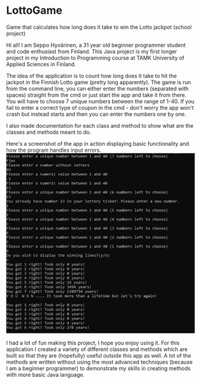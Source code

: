 # LottoGame
Game that calculates how long does it take to win the Lotto jackpot (school project)

Hi all! I am Seppo Hyvärinen, a 31 year old beginner programmer student and code enthusiast from Finland. 
This Java project is my first longer project in my Introduction to Programming course 
at TAMK University of Applied Sciences in Finland. 

The idea of the application is to count how long does it take to hit the jackpot in the Finnish Lotto game (pretty long apparently). 
The game is run from the command line, you can either enter the numbers (separated with spaces) straight from the cmd 
or just start the app and take it from there. 
You will have to choose 7 unique numbers between the range of 1-40. 
If you fail to enter a correct type of coupon in the cmd - don't worry the app won't crash 
but instead starts and then you can enter the numbers one by one.

I also made documentation for each class and method to show what are the classes and methods meant to do.

Here's a screenshot of the app in action displaying basic functionality and how the program handles input errors.
![Demo pic](img/demo1.jpg)

I had a lot of fun making this project, I hope you enjoy using it.
For this application I created a variety of different classes and methods 
which are built so that they are (hopefully) useful outside this app as well. 
A lot of the methods are written without using the most advanced techniques (because I am a beginner programmer) 
to demonstrate my skills in creating methods with more basic Java language.


